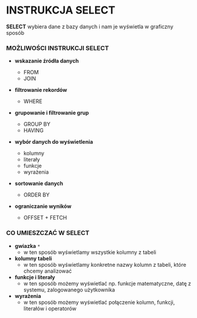 # INSTRUKCJA SELECT

**SELECT** wybiera dane z bazy danych i nam je wyświetla w graficzny sposób

### MOŻLIWOŚCI INSTRUKCJI SELECT

- **wskazanie źródła danych**
    - FROM
    - JOIN  

- **filtrowanie rekordów**
    - WHERE  

- **grupowanie i filtrowanie grup**
    - GROUP BY
    - HAVING  

- **wybór danych do wyświetlenia**
    - kolumny
    - literały
    - funkcje
    - wyrażenia  

- **sortowanie danych**
    - ORDER BY  

- **ograniczanie wyników**
    - OFFSET + FETCH


### CO UMIESZCZAĆ W SELECT

- **gwiazka** `*`
    - w ten sposób wyświetlamy wszystkie kolumny z tabeli
- **kolumny tabeli**
    - w ten sposób wyświetlamy konkretne nazwy kolumn z tabeli, które chcemy analizować
- **funkcje i literały**
    - w ten sposób możemy wyświetlać np. funkcje matematyczne, datę z systemu, zalogowanego użytkownika
- **wyrażenia**
    - w ten sposób możemy wyświetlać połączenie kolumn, funkcji, literałów i operatorów

